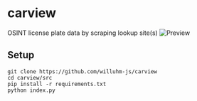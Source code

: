 # carview 
OSINT license plate data by scraping lookup site(s) 
![Preview](https://i.ibb.co/NN7bqsD/prew.png "preview") 

## Setup 
``` 
git clone https://github.com/willuhm-js/carview 
cd carview/src 
pip install -r requirements.txt 
python index.py 
```
